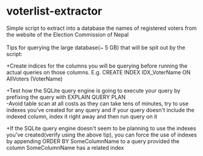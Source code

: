 # voterlist-extractor
Simple script to extract into a database the names of registered voters from the website of the Election Commission of Nepal
<br/><br/>
Tips for querying the large database(~ 5 GB) that will be spit out by the script:<br/>
<p>
+Create indices for the columns you will be querying before running the actual queries on those columns.
  E.g. CREATE INDEX IDX_VoterName ON AllVoters (VoterName)
  </p>
<p>
+Test how the SQLite query engine is going to execute your query by prefixing the query with EXPLAIN QUERY PLAN <br/>
  -Avoid table scan at all costs as they can take tens of minutes, try to use indexes you've created for any query and if your query          doesn't include the indexed column, index it right away and then run query on it
</p>
<p>
+If the SQLite query engine doesn't seem to be planning to use the indexes you've created(verify using the above tip), you can force the use of indexes by appending ORDER BY SomeColumnName to a query provided the column SomeColumnName has a related index
</p>
